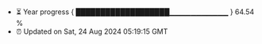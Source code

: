 - ⏳ Year progress { ███████████████████▁▁▁▁▁▁▁▁▁▁▁ } 64.54 %
- ⏰ Updated on Sat, 24 Aug 2024 05:19:15 GMT

